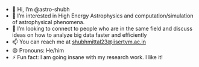 - 👋 Hi, I’m @astro-shubh
- 👀 I’m interested in High Energy Astrophysics and computation/simulation of astrophysical phenomena.
- 💞️ I’m looking to connect to people who are in the same field and discuss ideas on how to analyze big data faster and efficiently
- 📫 You can reach me at shubhmittal23@iisertvm.ac.in
- 😄 Pronouns: He/him
- ⚡ Fun fact: I am going insane with my research work. I like it!

<!---
shubh-grb/shubh-grb is a ✨ special ✨ repository because its `README.md` (this file) appears on your GitHub profile.
You can click the Preview link to take a look at your changes.
--->
